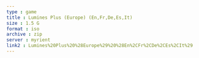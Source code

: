 ```yaml
---
type : game
title : Lumines Plus (Europe) (En,Fr,De,Es,It)
size : 1.5 G
format : iso
archive : zip
server : myrient
link2 : Lumines%20Plus%20%28Europe%29%20%28En%2CFr%2CDe%2CEs%2CIt%29
---
```

